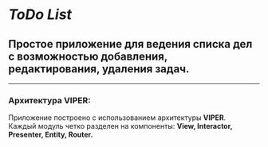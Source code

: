 # _ToDo List_  <br>

## Простое приложение для ведения списка дел с возможностью добавления, редактирования, удаления задач. <br>

---

### Архитектура VIPER: <br>
Приложение построено с использованием
архитектуры **VIPER**. <br>
Каждый модуль четко разделен на компоненты: **View,
Interactor, Presenter, Entity, Router.**





